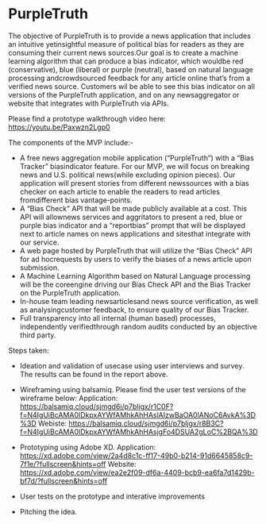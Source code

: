 # PurpleTruth
The objective of PurpleTruth is to provide a  news application that includes an  intuitive yetinsightful measure of political bias for readers as they are consuming their current news sources.Our goal is to create a machine learning algorithm that can produce a bias indicator, which wouldbe red (conservative), blue (liberal) or purple (neutral), based on natural language processing andcrowdsourced feedback for any article online that’s from a verified news source.  Customers wil be able to see this bias indicator on all versions of the PurpleTruth application, and on any newsaggregator or website that integrates with PurpleTruth via APIs.

Please find a prototype walkthrough video here: https://youtu.be/Paxwzn2Lgp0

The components of the MVP include:-
- A free news aggregation mobile application (“PurpleTruth”) with a “Bias Tracker” biasindicator feature.  For our MVP, we will focus on breaking news and U.S. political news(while excluding opinion pieces). Our application will present stories from different newssources with a bias checker on each article to enable the readers to read articles fromdifferent bias vantage-points.
- A “Bias Check” API that will be made publicly available at a cost.  This API will allownews services and aggritators to present a red, blue or purple bias indicator and a “reportbias” prompt that will be displayed next to article names on news applications and sitesthat integrate with our service.
- A web page hosted by PurpleTruth that will utilize the “Bias Check” API for ad hocrequests by users to verify the biases of a news article upon submission.
- A Machine Learning Algorithm based on Natural Language processing will be the coreengine driving our Bias Check API and the Bias Tracker on the PurpleTruth application.
- In-house team leading newsarticlesand news source verification, as well as analysingcustomer feedback, to ensure quality of our Bias Tracker.
- Full   transparency   into   all   internal   (human   based)   processes,   independently   verifiedthrough random audits conducted by an objective third party. 

Steps taken:
- Ideation and validation of usecase using user interviews and survey. The results can be found in the report above. 
- Wireframing using balsamiq. Please find the user test versions of the wireframe below:
Application: https://balsamiq.cloud/sjmgd6i/p7bljgx/r1C0F?f=N4IgUiBcAMA0IDkpxAYWfAMhkAhHAslAIzwBaOA0lANoC6AvkA%3D%3D
Webiste: https://balsamiq.cloud/sjmgd6i/p7bljgx/r8B3C?f=N4IgUiBcAMA0IDkpxAYWfAMhkAhHAsjgFo4DSUA2gLoC%2BQA%3D

- Prototyping using Adobe XD. 
Application: https://xd.adobe.com/view/2a4d8c1c-ff17-49b0-b214-91d6645858c9-7f1e/?fullscreen&hints=off
Website: https://xd.adobe.com/view/ea2e2f09-df6a-4409-bcb9-ea6fa7d1429b-bf7d/?fullscreen&hints=off

- User tests on the prototype and interative improvements
- Pitching the idea. 

        
